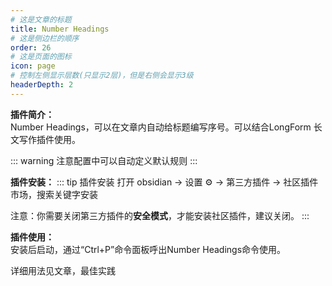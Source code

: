 ```yaml
---
# 这是文章的标题
title: Number Headings
# 这是侧边栏的顺序
order: 26
# 这是页面的图标
icon: page
# 控制左侧显示层数(只显示2层)，但是右侧会显示3级
headerDepth: 2
---
```

**插件简介：**  
Number Headings，可以在文章内自动给标题编写序号。可以结合LongForm 长文写作插件使用。

::: warning
注意配置中可以自动定义默认规则
:::

**插件安装：**
::: tip 插件安装
打开 obsidian → 设置 ⚙️ → 第三方插件 → 社区插件市场，搜索关键字安装

注意：你需要关闭第三方插件的**安全模式**，才能安装社区插件，建议关闭。
:::

**插件使用：**  
安装后启动，通过“Ctrl+P”命令面板呼出Number Headings命令使用。

详细用法见文章，最佳实践


